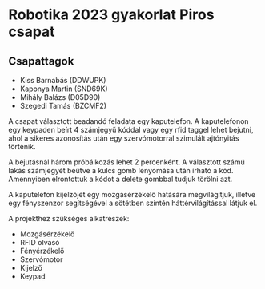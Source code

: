 # Robotika 2023 gyakorlat Piros csapat

## Csapattagok

- Kiss Barnabás (DDWUPK)
- Kaponya Martin (SND69K)
- Mihály Balázs (D05D90)
- Szegedi Tamás (BZCMF2)


A csapat választott beadandó feladata egy kaputelefon.
A kaputelefonon egy keypaden beírt 4 számjegyű kóddal vagy egy rfid taggel lehet bejutni, ahol a sikeres azonosítás után egy szervómotorral szimulált ajtónyitás történik.

A bejutásnál három próbálkozás lehet 2 percenként. A választott számú lakás számjegyét beütve a kulcs gomb lenyomása után írható a kód. Amennyiben elrontottuk a kódot a delete gombbal tudjuk törölni azt.

A kaputelefon kijelzőjét egy mozgásérzékelő hatására megvilágítjuk, illetve egy fényszenzor segítségével a sötétben szintén háttérvilágítással látjuk el.

A projekthez szükséges alkatrészek:
- Mozgásérzékelő
- RFID olvasó
- Fényérzékelő
- Szervómotor
- Kijelző
- Keypad



